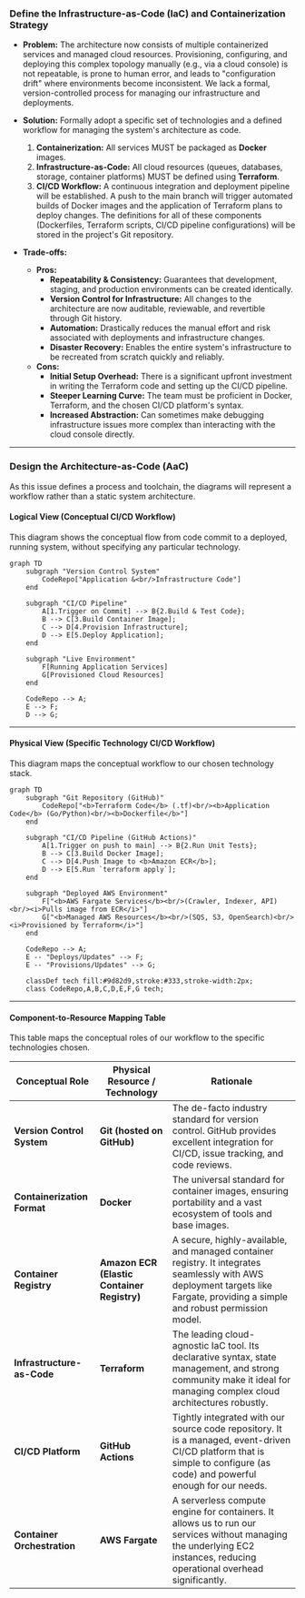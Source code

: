 ### **Define the Infrastructure-as-Code (IaC) and Containerization Strategy**

*   **Problem:** The architecture now consists of multiple containerized services and managed cloud resources. Provisioning, configuring, and deploying this complex topology manually (e.g., via a cloud console) is not repeatable, is prone to human error, and leads to "configuration drift" where environments become inconsistent. We lack a formal, version-controlled process for managing our infrastructure and deployments.

*   **Solution:** Formally adopt a specific set of technologies and a defined workflow for managing the system's architecture as code.
    1.  **Containerization:** All services MUST be packaged as **Docker** images.
    2.  **Infrastructure-as-Code:** All cloud resources (queues, databases, storage, container platforms) MUST be defined using **Terraform**.
    3.  **CI/CD Workflow:** A continuous integration and deployment pipeline will be established. A push to the main branch will trigger automated builds of Docker images and the application of Terraform plans to deploy changes.
    The definitions for all of these components (Dockerfiles, Terraform scripts, CI/CD pipeline configurations) will be stored in the project's Git repository.

*   **Trade-offs:**
    *   **Pros:**
        *   **Repeatability & Consistency:** Guarantees that development, staging, and production environments can be created identically.
        *   **Version Control for Infrastructure:** All changes to the architecture are now auditable, reviewable, and revertible through Git history.
        *   **Automation:** Drastically reduces the manual effort and risk associated with deployments and infrastructure changes.
        *   **Disaster Recovery:** Enables the entire system's infrastructure to be recreated from scratch quickly and reliably.
    *   **Cons:**
        *   **Initial Setup Overhead:** There is a significant upfront investment in writing the Terraform code and setting up the CI/CD pipeline.
        *   **Steeper Learning Curve:** The team must be proficient in Docker, Terraform, and the chosen CI/CD platform's syntax.
        *   **Increased Abstraction:** Can sometimes make debugging infrastructure issues more complex than interacting with the cloud console directly.

---

### **Design the Architecture-as-Code (AaC)**

As this issue defines a process and toolchain, the diagrams will represent a workflow rather than a static system architecture.

#### **Logical View (Conceptual CI/CD Workflow)**

This diagram shows the conceptual flow from code commit to a deployed, running system, without specifying any particular technology.

```mermaid
graph TD
    subgraph "Version Control System"
        CodeRepo["Application &<br/>Infrastructure Code"]
    end

    subgraph "CI/CD Pipeline"
        A[1.Trigger on Commit] --> B{2.Build & Test Code};
        B --> C[3.Build Container Image];
        C --> D[4.Provision Infrastructure];
        D --> E[5.Deploy Application];
    end

    subgraph "Live Environment"
        F[Running Application Services]
        G[Provisioned Cloud Resources]
    end

    CodeRepo --> A;
    E --> F;
    D --> G;

```

---

#### **Physical View (Specific Technology CI/CD Workflow)**

This diagram maps the conceptual workflow to our chosen technology stack.

```mermaid
graph TD
    subgraph "Git Repository (GitHub)"
        CodeRepo["<b>Terraform Code</b> (.tf)<br/><b>Application Code</b> (Go/Python)<br/><b>Dockerfile</b>"]
    end

    subgraph "CI/CD Pipeline (GitHub Actions)"
        A[1.Trigger on push to main] --> B{2.Run Unit Tests};
        B --> C[3.Build Docker Image];
        C --> D[4.Push Image to <b>Amazon ECR</b>];
        D --> E[5.Run `terraform apply`];
    end
    
    subgraph "Deployed AWS Environment"
        F["<b>AWS Fargate Services</b><br/>(Crawler, Indexer, API)<br/><i>Pulls image from ECR</i>"]
        G["<b>Managed AWS Resources</b><br/>(SQS, S3, OpenSearch)<br/><i>Provisioned by Terraform</i>"]
    end

    CodeRepo --> A;
    E -- "Deploys/Updates" --> F;
    E -- "Provisions/Updates" --> G;

    classDef tech fill:#9d82d9,stroke:#333,stroke-width:2px;
    class CodeRepo,A,B,C,D,E,F,G tech;
```

---

#### **Component-to-Resource Mapping Table**

This table maps the conceptual roles of our workflow to the specific technologies chosen.

| Conceptual Role              | Physical Resource / Technology             | Rationale                                                                                                                                                             |
| ---------------------------- | ------------------------------------------ | --------------------------------------------------------------------------------------------------------------------------------------------------------------------- |
| **Version Control System**   | **Git (hosted on GitHub)**                 | The de-facto industry standard for version control. GitHub provides excellent integration for CI/CD, issue tracking, and code reviews.                                  |
| **Containerization Format**  | **Docker**                                 | The universal standard for container images, ensuring portability and a vast ecosystem of tools and base images.                                                      |
| **Container Registry**       | **Amazon ECR (Elastic Container Registry)**| A secure, highly-available, and managed container registry. It integrates seamlessly with AWS deployment targets like Fargate, providing a simple and robust permission model. |
| **Infrastructure-as-Code**   | **Terraform**                              | The leading cloud-agnostic IaC tool. Its declarative syntax, state management, and strong community make it ideal for managing complex cloud architectures robustly.      |
| **CI/CD Platform**           | **GitHub Actions**                         | Tightly integrated with our source code repository. It is a managed, event-driven CI/CD platform that is simple to configure (as code) and powerful enough for our needs. |
| **Container Orchestration**  | **AWS Fargate**                            | A serverless compute engine for containers. It allows us to run our services without managing the underlying EC2 instances, reducing operational overhead significantly.     |

